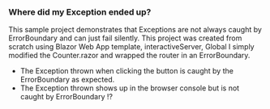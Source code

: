 ﻿### Where did my Exception ended up?
This sample project demonstrates that Exceptions are not always caught by ErrorBoundary and can just fail silently.
This project was created from scratch using Blazor Web App template, interactiveServer, Global
I simply modified the Counter.razor and wrapped the router in an ErrorBoundary.
- The Exception thrown when clicking the button is caught by the ErrorBoundary as expected.
- The Exception thrown shows up in the browser console but is not caught by ErrorBoundary !?